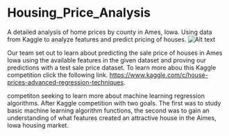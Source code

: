 # Housing_Price_Analysis
A detailed analysis of home prices by county in Ames, Iowa. Using data from Kaggle to analyze features and predict pricing of houses.
![Alt text](https://a1.r9cdn.net/rimg/himg/ef/91/94/sembo-US-H254064-294144a_hb_a_003.jpg_resizeMode=FitInside_formatSettings=jpeg(quality-90)-663391.jpg?width=500&height=350&crop=true&caller=HotelDetailsPhoto "Iowa House")

Our team set out to learn about predicting the sale price of houses in Ames Iowa using the available features in the given dataset and proving our predictions with a test sale price dataset. To learn more abou this Kaggle competition click the following link. https://www.kaggle.com/c/house-prices-advanced-regression-techniques. 

competiton seeking to learn more about machine learning regression algorithms. After  Kaggle competition with two goals. The first was to study basic machine learning algorithm functions, the second was to gain an understanding of what features created an attractive house in the Aimes, Iowa housing market.

